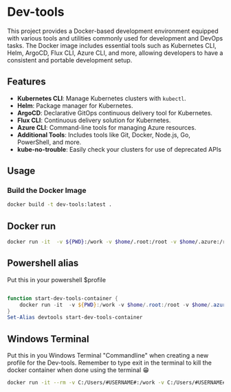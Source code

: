 # Dev-tools

This project provides a Docker-based development environment equipped with various tools and utilities commonly used for development and DevOps tasks. The Docker image includes essential tools such as Kubernetes CLI, Helm, ArgoCD, Flux CLI, Azure CLI, and more, allowing developers to have a consistent and portable development setup.

## Features

- **Kubernetes CLI**: Manage Kubernetes clusters with `kubectl`.
- **Helm**: Package manager for Kubernetes.
- **ArgoCD**: Declarative GitOps continuous delivery tool for Kubernetes.
- **Flux CLI**: Continuous delivery solution for Kubernetes.
- **Azure CLI**: Command-line tools for managing Azure resources.
- **Additional Tools**: Includes tools like Git, Docker, Node.js, Go, PowerShell, and more.
- **kube-no-trouble**: Easily check your clusters for use of deprecated APIs

## Usage

### Build the Docker Image

``` bash
docker build -t dev-tools:latest .

```

## Docker run

``` bash
docker run -it  -v ${PWD}:/work -v $home/.root:/root -v $home/.azure:/root/.azure -v $home/.kube:/root/.kube -v /var/run/docker.sock:/var/run docker.sock --net host --rm --workdir /work dev-tools:latest
```

## Powershell alias

Put this in your powershell $profile

``` powershell

function start-dev-tools-container {  
    docker run -it  -v ${PWD}:/work -v $home/.root:/root -v $home/.azure:/root/.azure -v $home/.kube:/root/.kube -v /var/run/docker.sock:/var/run/docker.sock --net host --rm --workdir /work dev-tools:latest
}
Set-Alias devtools start-dev-tools-container

```

## Windows Terminal

Put this in you Windows Terminal "Commandline" when creating a new profile for the Dev-tools. Remember to type exit in the terminal to kill the docker container when done using the terminal 😁

``` bash
docker run -it --rm -v C:/Users/#USERNAME#:/work -v C:/Users/#USERNAME#/.azure:/root/.azure -v /var/run/docker.sock:/var/run/docker.sock -v C:/Users/#USERNAME#/.kube:/root/.kube -v C:/Users/#USERNAME#/.minikube:/root/.minikube --rm --workdir /work dev-tools:latest
```
